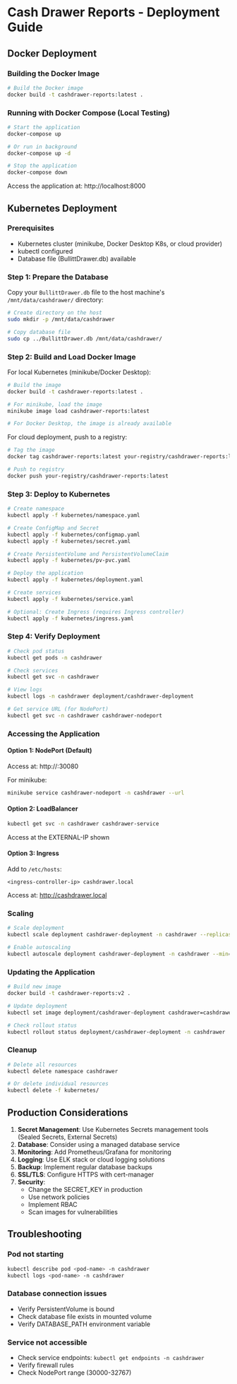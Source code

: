 # Cash Drawer Reports - Deployment Guide

## Docker Deployment

### Building the Docker Image

```bash
# Build the Docker image
docker build -t cashdrawer-reports:latest .
```

### Running with Docker Compose (Local Testing)

```bash
# Start the application
docker-compose up

# Or run in background
docker-compose up -d

# Stop the application
docker-compose down
```

Access the application at: http://localhost:8000

## Kubernetes Deployment

### Prerequisites
- Kubernetes cluster (minikube, Docker Desktop K8s, or cloud provider)
- kubectl configured
- Database file (BullittDrawer.db) available

### Step 1: Prepare the Database

Copy your `BullittDrawer.db` file to the host machine's `/mnt/data/cashdrawer/` directory:

```bash
# Create directory on the host
sudo mkdir -p /mnt/data/cashdrawer

# Copy database file
sudo cp ../BullittDrawer.db /mnt/data/cashdrawer/
```

### Step 2: Build and Load Docker Image

For local Kubernetes (minikube/Docker Desktop):

```bash
# Build the image
docker build -t cashdrawer-reports:latest .

# For minikube, load the image
minikube image load cashdrawer-reports:latest

# For Docker Desktop, the image is already available
```

For cloud deployment, push to a registry:

```bash
# Tag the image
docker tag cashdrawer-reports:latest your-registry/cashdrawer-reports:latest

# Push to registry
docker push your-registry/cashdrawer-reports:latest
```

### Step 3: Deploy to Kubernetes

```bash
# Create namespace
kubectl apply -f kubernetes/namespace.yaml

# Create ConfigMap and Secret
kubectl apply -f kubernetes/configmap.yaml
kubectl apply -f kubernetes/secret.yaml

# Create PersistentVolume and PersistentVolumeClaim
kubectl apply -f kubernetes/pv-pvc.yaml

# Deploy the application
kubectl apply -f kubernetes/deployment.yaml

# Create services
kubectl apply -f kubernetes/service.yaml

# Optional: Create Ingress (requires Ingress controller)
kubectl apply -f kubernetes/ingress.yaml
```

### Step 4: Verify Deployment

```bash
# Check pod status
kubectl get pods -n cashdrawer

# Check services
kubectl get svc -n cashdrawer

# View logs
kubectl logs -n cashdrawer deployment/cashdrawer-deployment

# Get service URL (for NodePort)
kubectl get svc -n cashdrawer cashdrawer-nodeport
```

### Accessing the Application

#### Option 1: NodePort (Default)
Access at: http://<node-ip>:30080

For minikube:
```bash
minikube service cashdrawer-nodeport -n cashdrawer --url
```

#### Option 2: LoadBalancer
```bash
kubectl get svc -n cashdrawer cashdrawer-service
```
Access at the EXTERNAL-IP shown

#### Option 3: Ingress
Add to `/etc/hosts`:
```
<ingress-controller-ip> cashdrawer.local
```
Access at: http://cashdrawer.local

### Scaling

```bash
# Scale deployment
kubectl scale deployment cashdrawer-deployment -n cashdrawer --replicas=3

# Enable autoscaling
kubectl autoscale deployment cashdrawer-deployment -n cashdrawer --min=2 --max=5 --cpu-percent=80
```

### Updating the Application

```bash
# Build new image
docker build -t cashdrawer-reports:v2 .

# Update deployment
kubectl set image deployment/cashdrawer-deployment cashdrawer=cashdrawer-reports:v2 -n cashdrawer

# Check rollout status
kubectl rollout status deployment/cashdrawer-deployment -n cashdrawer
```

### Cleanup

```bash
# Delete all resources
kubectl delete namespace cashdrawer

# Or delete individual resources
kubectl delete -f kubernetes/
```

## Production Considerations

1. **Secret Management**: Use Kubernetes Secrets management tools (Sealed Secrets, External Secrets)
2. **Database**: Consider using a managed database service
3. **Monitoring**: Add Prometheus/Grafana for monitoring
4. **Logging**: Use ELK stack or cloud logging solutions
5. **Backup**: Implement regular database backups
6. **SSL/TLS**: Configure HTTPS with cert-manager
7. **Security**: 
   - Change the SECRET_KEY in production
   - Use network policies
   - Implement RBAC
   - Scan images for vulnerabilities

## Troubleshooting

### Pod not starting
```bash
kubectl describe pod <pod-name> -n cashdrawer
kubectl logs <pod-name> -n cashdrawer
```

### Database connection issues
- Verify PersistentVolume is bound
- Check database file exists in mounted volume
- Verify DATABASE_PATH environment variable

### Service not accessible
- Check service endpoints: `kubectl get endpoints -n cashdrawer`
- Verify firewall rules
- Check NodePort range (30000-32767)